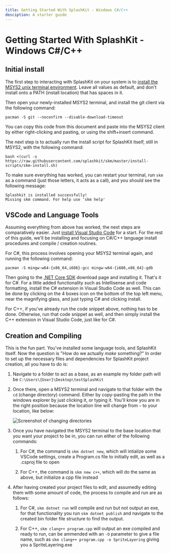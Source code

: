 ```yaml
---
title: Getting Started With SplashKit - Windows C#/C++
desciption: A starter guide
---
```

# Getting Started With SplashKit - Windows C#/C++

## Initial install

The first step to interacting with SplashKit on your system is to
[install the MSYS2 unix terminal environment](https://www.msys2.org/). Leave all values as default,
and don't install onto a PATH (install location) that has spaces in it.

Then open your newly-installed MSYS2 terminal, and install the git client via the following command:

```
pacman -S git --noconfirm --disable-download-timeout
```

You can copy this code from this document and paste into the MSYS2 client by either right-clicking
and pasting, or using the shift+insert command.

The next step is to actually run the install script for SplashKit itself, still in MSYS2, with the
following command:

```
bash <(curl -s https://raw.githubusercontent.com/splashkit/skm/master/install-scripts/skm-install.sh)
```

To make sure everything has worked, you can restart your terminal, run `skm` as a command (just
those letters, it acts as a call), and you should see the following message:

```
Splashkit is installed successfully!
Missing skm command. For help use 'skm help'
```

## VSCode and Language Tools

Assuming everything from above has worked, the next steps are comparatively easier. Just
[install Visual Studio Code](https://code.visualstudio.com/) for a start. For the rest of this
guide, we'll be installing and focusing on C#/C++ language install procedures and compile / creation
routines.

For C#, this process involves opening your MSYS2 terminal again, and running the following command:

```
pacman -S mingw-w64-{x86_64,i686}-gcc mingw-w64-{i686,x86_64}-gdb
```

Then going to the [.NET Core SDK](https://dotnet.microsoft.com/en-us/download) download page and
installing it. That's it for C#. For a little added functionality such as Intellisense and code
formatting, install the C# extension in Visual Studio Code as well. This can be done by clicking on
the 4 boxes icon on the bottom of the top left menu, near the magnifying glass, and just typing C#
and clicking install.

For C++, if you've already run the code snippet above, nothing has to be done. Otherwise, run that
code snippet as well, and then simply install the C++ extension in Visual Studio Code, just like for
C#.

## Creation and Compiling

This is the fun part. You've installed some language tools, and SplashKit itself. Now the question
is "How do we actually _make_ something?" In order to set up the necessary files and dependencies
for SplashKit project creation, all you have to do is:

1. Navigate to a folder to act as a base, as an example my folder path will be
   `C:\Users\{User}\Desktop\testSplashKit`

1. Once there, open a MSYS2 terminal and navigate to that folder with the `cd` (change directory)
   command. Either by copy-pasting the path in the windows explorer by just clicking it, or typing
   it. You'll know you are in the right position because the location line will change from `~` to
   your location, like below:

   ![Screenshot of changing directories](/iamges/articles/image1.png)

1. Once you have navigated the MSYS2 terminal to the base location that you want your project to be
   in, you can run either of the following commands:

   1. For C#, the command is `skm dotnet new`, which will intialize some VSCode settings, create a
      Program.cs file to initially edit, as well as a .csproj file to open

   1. For C++, the command is `skm new c++`, which will do the same as above, but initialize a cpp
      file instead

1. After having created your project files to edit, and assumedly editing them with some amount of
   code, the process to compile and run are as follows:

   1. For C#, `skm dotnet run` will compile and run but not output an exe, for that functionality
      you run `skm dotnet publish` and navigate to the created bin folder file structure to find the
      output.

   1. For C++, `skm clang++ program.cpp` will output an exe compiled and ready to run, can be
      ammended with an `-O` parameter to give a file name, such as
      `skm clang++ program.cpp -o SpriteLayering` giving you a SpriteLayering.exe
